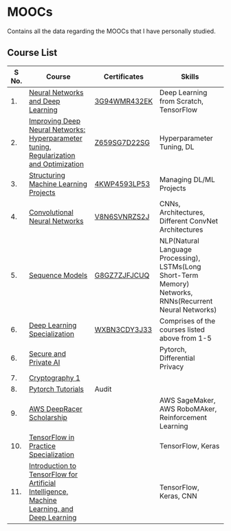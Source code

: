 # MOOCs
Contains all the data regarding the MOOCs that I have personally studied.
## Course List

|S No.| Course| Certificates|Skills|
|-----|-------|-------------|------|
|1. |[Neural Networks and Deep Learning](https://www.coursera.org/learn/neural-networks-deep-learning?specialization=deep-learning)| [3G94WMR432EK](https://www.coursera.org/account/accomplishments/certificate/3G94WMR432EK)| Deep Learning from Scratch, TensorFlow|
|2. |[Improving Deep Neural Networks: Hyperparameter tuning, Regularization and Optimization](https://www.coursera.org/learn/deep-neural-network?specialization=deep-learning)|[Z659SG7D22SG](https://www.coursera.org/account/accomplishments/certificate/Z659SG7D22SG)| Hyperparameter Tuning, DL|
|3. |[Structuring Machine Learning Projects](https://www.coursera.org/learn/machine-learning-projects?specialization=deep-learning)|[4KWP4593LP53](https://www.coursera.org/account/accomplishments/certificate/4KWP4593LP53)| Managing DL/ML Projects|
|4. |[Convolutional Neural Networks](https://www.coursera.org/learn/convolutional-neural-networks?specialization=deep-learning)|[V8N6SVNRZS2J](https://www.coursera.org/account/accomplishments/certificate/V8N6SVNRZS2J)| CNNs, Architectures, Different ConvNet Architectures|
|5. |[Sequence Models](https://www.coursera.org/learn/nlp-sequence-models)|[G8GZ7ZJFJCUQ](https://www.coursera.org/account/accomplishments/verify/G8GZ7ZJFJCUQ)| NLP(Natural Language Processing), LSTMs(Long Short-Term Memory) Networks, RNNs(Recurrent Neural Networks)|
|6. | [Deep Learning Specialization](https://www.coursera.org/specializations/deep-learning)| [WXBN3CDY3J33](https://www.coursera.org/account/accomplishments/specialization/WXBN3CDY3J33)| Comprises of the courses listed above from 1-5|
|6. |[Secure and Private AI](https://www.udacity.com/course/secure-and-private-ai--ud185)| |Pytorch, Differential Privacy|
|7. |[Cryptography 1]()|
|8. |[Pytorch Tutorials](https://pytorch.org/tutorials/)| Audit|
|9. |[AWS DeepRacer Scholarship](https://www.udacity.com/aws-deepracer-scholarship)|| AWS SageMaker, AWS RoboMAker, Reinforcement Learning|
|10.| [TensorFlow in Practice Specialization](https://www.coursera.org/specializations/tensorflow-in-practice)| | TensorFlow, Keras|
|11.| [Introduction to TensorFlow for Artificial Intelligence, Machine Learning, and Deep Learning](https://www.coursera.org/learn/introduction-tensorflow)| | TensorFlow, Keras, CNN| 



<!-----
1. [Neural Networks and Deep Learning](https://www.coursera.org/learn/neural-networks-deep-learning?specialization=deep-learning)
2. [Improving Deep Neural Networks: Hyperparameter tuning, Regularization and Optimization](https://www.coursera.org/learn/deep-neural-network?specialization=deep-learning)
3. [Structuring Machine Learning Projects](https://www.coursera.org/learn/machine-learning-projects?specialization=deep-learning)
4. [Convolutional Neural Networks](https://www.coursera.org/learn/convolutional-neural-networks?specialization=deep-learning)
5. [Sequence Models](https://www.coursera.org/learn/nlp-sequence-models)
6. [Secure and Private AI](https://www.udacity.com/course/secure-and-private-ai--ud185)
7. [Cryptography 1]()
8. 

---->


